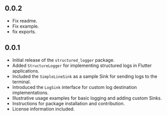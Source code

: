 ## 0.0.2

* Fix readme.
* Fix example.
* fix exports.


## 0.0.1

* Initial release of the `structured_logger` package.
* Added `StructureLogger` for implementing structured logs in Flutter applications.
* Included the `SimpleLineSink` as a sample Sink for sending logs to the terminal.
* Introduced the `LogSink` interface for custom log destination implementations.
* Illustrative usage examples for basic logging and adding custom Sinks.
* Instructions for package installation and contribution.
* License information included.
